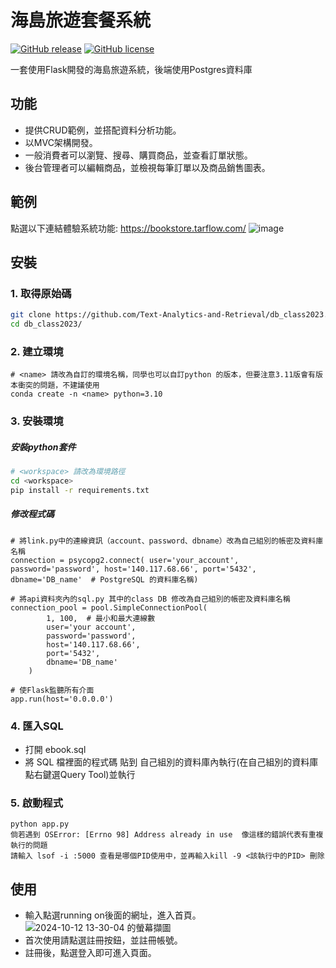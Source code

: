 # 海島旅遊套餐系統
[![GitHub release](https://img.shields.io/github/release/Text-Analytics-and-Retrieval/db_class2023)](https://github.com/Text-Analytics-and-Retrieval/db_class2023/releases/latest)
[![GitHub license](https://img.shields.io/github/license/Text-Analytics-and-Retrieval/db_class2023)](https://github.com/Text-Analytics-and-Retrieval/db_class2023/main/LICENSE)

一套使用Flask開發的海島旅遊系統，後端使用Postgres資料庫
<br>

## 功能
- 提供CRUD範例，並搭配資料分析功能。
- 以MVC架構開發。
- 一般消費者可以瀏覽、搜尋、購買商品，並查看訂單狀態。
- 後台管理者可以編輯商品，並檢視每筆訂單以及商品銷售圖表。

## 範例
點選以下連結體驗系統功能: https://bookstore.tarflow.com/
![image](https://user-images.githubusercontent.com/52253495/226426951-b1ef62d0-56ae-443f-9483-c06524b5fb12.png)


## 安裝
### 1. 取得原始碼
```bash
git clone https://github.com/Text-Analytics-and-Retrieval/db_class2023.git
cd db_class2023/
```
### 2. 建立環境
```bash!	
# <name> 請改為自訂的環境名稱，同學也可以自訂python 的版本，但要注意3.11版會有版本衝突的問題，不建議使用
conda create -n <name> python=3.10
```

### 3. 安裝環境
##### 安裝python套件
```bash
# <workspace> 請改為環境路徑
cd <workspace>
pip install -r requirements.txt
```


##### 修改程式碼

```python=
# 將link.py中的連線資訊（account、password、dbname）改為自己組別的帳密及資料庫名稱
connection = psycopg2.connect( user='your_account', password='password', host='140.117.68.66', port='5432', dbname='DB_name'  # PostgreSQL 的資料庫名稱)

# 將api資料夾內的sql.py 其中的class DB 修改為自己組別的帳密及資料庫名稱
connection_pool = pool.SimpleConnectionPool(
        1, 100,  # 最小和最大連線數
        user='your account',
        password='password',
        host='140.117.68.66',
        port='5432',
        dbname='DB_name'
    )
```

```python=
# 使Flask監聽所有介面
app.run(host='0.0.0.0')
```

### 4. 匯入SQL
- 打開 ebook.sql
- 將 SQL 檔裡面的程式碼 貼到 自己組別的資料庫內執行(在自己組別的資料庫點右鍵選Query Tool)並執行

### 5. 啟動程式
```python=
python app.py
倘若遇到 OSError: [Errno 98] Address already in use  像這樣的錯誤代表有重複執行的問題
請輸入 lsof -i :5000 查看是哪個PID使用中，並再輸入kill -9 <該執行中的PID> 刪除
```

## 使用
- 輸入點選running on後面的網址，進入首頁。![2024-10-12 13-30-04 的螢幕擷圖](https://github.com/user-attachments/assets/da1cb799-b40d-4604-8035-10294bf8867c)
- 首次使用請點選註冊按鈕，並註冊帳號。
- 註冊後，點選登入即可進入頁面。